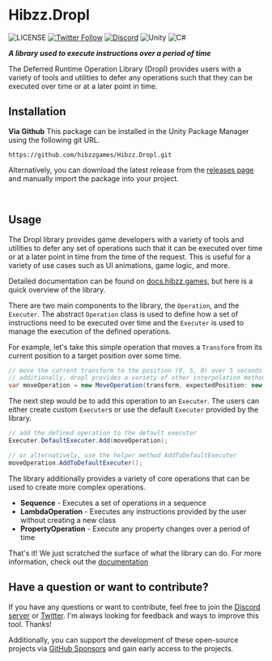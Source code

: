 # Hibzz.Dropl
![LICENSE](https://img.shields.io/badge/LICENSE-CC--BY--4.0-ee5b32?style=for-the-badge) [![Twitter Follow](https://img.shields.io/badge/follow-%40hibzzgames-1DA1f2?logo=twitter&style=for-the-badge)](https://twitter.com/hibzzgames) [![Discord](https://img.shields.io/discord/695898694083412048?color=788bd9&label=DIscord&style=for-the-badge)](https://discord.gg/YXdJ8cZngB) ![Unity](https://img.shields.io/badge/unity-%23000000.svg?style=for-the-badge&logo=unity&logoColor=white) ![C#](https://img.shields.io/badge/c%23-%23239120.svg?style=for-the-badge&logo=c-sharp&logoColor=white)

***A library used to execute instructions over a period of time***

The Deferred Runtime Operation Library (Dropl) provides users with a variety of tools and utilities to defer any operations such that they can be executed over time or at a later point in time.

## Installation
**Via Github**
This package can be installed in the Unity Package Manager using the following git URL.
```
https://github.com/hibzzgames/Hibzz.Dropl.git
```

Alternatively, you can download the latest release from the [releases page](https://github.com/hibzzgames/Hibzz.Dropl/releases) and manually import the package into your project.

<br>

## Usage
The Dropl library provides game developers with a variety of tools and utilities to defer any set of operations such that it can be executed over time or at a later point in time from the time of the request. This is useful for a variety of use cases such as UI animations, game logic, and more.

Detailed documentation can be found on [docs.hibzz.games](https://docs.hibzz.games/dropl/getting-started/), but here is a quick overview of the library.

There are two main components to the library, the `Operation`, and the `Executer`. The abstract `Operation` class is used to define how a set of instructions need to be executed over time and the `Executer` is used to manage the execution of the defined operations.

For example, let's take this simple operation that moves a `Transform` from its current position to a target position over some time.

```csharp
// move the current transform to the position (0, 5, 0) over 5 seconds using a linear interpolation
// additionally, dropl provides a variety of other interpolation methods to work with
var moveOperation = new MoveOperation(transform, expectedPosition: new vector3(0, 5, 0), duration: 5f, easing: Interpolations.LINEAR);
```

The next step would be to add this operation to an `Executer`. The users can either create custom `Executer`s or use the default `Executer` provided by the library.

```csharp
// add the defined operation to the default executer
Executer.DefaultExecuter.Add(moveOperation);

// or alternatively, use the helper method AddToDefaultExecuter
moveOperation.AddToDefaultExecuter();
```

The library additionally provides a variety of core operations that can be used to create more complex operations. 
- **Sequence** - Executes a set of operations in a sequence
- **LambdaOperation** - Executes any instructions provided by the user without creating a new class
- **PropertyOperation** - Execute any property changes over a period of time

That's it! We just scratched the surface of what the library can do. For more information, check out the [documentation](https://docs.hibzz.games/dropl/getting-started/)

## Have a question or want to contribute?
If you have any questions or want to contribute, feel free to join the [Discord server](https://discord.gg/YXdJ8cZngB) or [Twitter](https://twitter.com/hibzzgames). I'm always looking for feedback and ways to improve this tool. Thanks!

Additionally, you can support the development of these open-source projects via [GitHub Sponsors](https://github.com/sponsors/sliptrixx) and gain early access to the projects.

